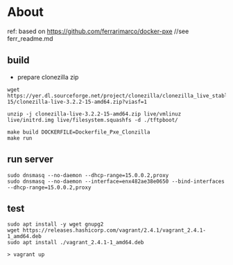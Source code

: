 # About
ref: based on https://github.com/ferrarimarco/docker-pxe  //see ferr_readme.md

## build 

* prepare clonezilla zip

```
wget https://yer.dl.sourceforge.net/project/clonezilla/clonezilla_live_stable/3.2.2-15/clonezilla-live-3.2.2-15-amd64.zip?viasf=1

unzip -j clonezilla-live-3.2.2-15-amd64.zip live/vmlinuz live/initrd.img live/filesystem.squashfs -d ./tftpboot/

```

```
make build DOCKERFILE=Dockerfile_Pxe_Clonzilla
make run
```

## run server

```
sudo dnsmasq --no-daemon --dhcp-range=15.0.0.2,proxy
sudo dnsmasq --no-daemon --interface=enx482ae38e0650 --bind-interfaces --dhcp-range=15.0.0.2,proxy
```



## test

```
sudo apt install -y wget gnupg2
wget https://releases.hashicorp.com/vagrant/2.4.1/vagrant_2.4.1-1_amd64.deb
sudo apt install ./vagrant_2.4.1-1_amd64.deb

> vagrant up
```
